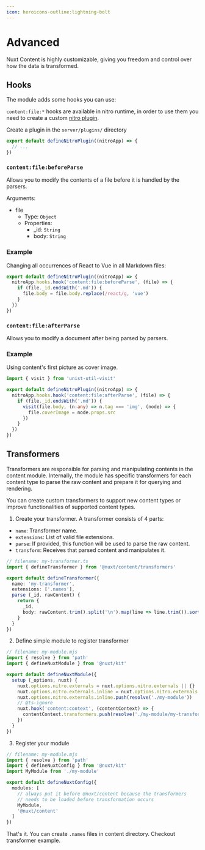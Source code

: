 ```yaml
---
icon: heroicons-outline:lightning-bolt
---
```


# Advanced

Nuxt Content is highly customizable, giving you freedom and control over how the data is transformed.

## Hooks

The module adds some hooks you can use:

`content:file:*` hooks are available in nitro runtime, in order to use them you need to create a custom [nitro plugin](https://nitro.unjs.io/guide/plugins).

Create a plugin in the `server/plugins/` directory

```ts [server/plugins/content.ts]
export default defineNitroPlugin((nitroApp) => {
  // ...
})
```


### `content:file:beforeParse`

Allows you to modify the contents of a file before it is handled by the parsers.

Arguments:
- file
  - Type: `Object`
  - Properties:
    - _id: `String`
    - body: `String`

### Example

Changing all occurrences of React to Vue in all Markdown files:

```ts [server/plugins/content.ts]
export default defineNitroPlugin((nitroApp) => {
  nitroApp.hooks.hook('content:file:beforeParse', (file) => {
    if (file._id.endsWith('.md')) {
      file.body = file.body.replace(/react/g, 'vue')
    }
  })
})
```

### `content:file:afterParse`

Allows you to modify a document after being parsed by parsers.

### Example

Using content's first picture as cover image.

```ts [server/plugins/content.ts]
import { visit } from 'unist-util-visit'

export default defineNitroPlugin((nitroApp) => {
  nitroApp.hooks.hook('content:file:afterParse', (file) => {
    if (file._id.endsWith('.md')) {
      visit(file.body, (n:any) => n.tag === 'img', (node) => {
        file.coverImage = node.props.src
      })
    }
  })
})

```

## Transformers

Transformers are responsible for parsing and manipulating contents in the content module.
Internally, the module has specific transformers for each content type to parse the raw content and prepare it for querying and rendering.

You can create custom transformers to support new content types or improve functionalities of supported content types.

1. Create your transformer. A transformer consists of 4 parts:
  - `name`: Transformer name.
  - `extensions`: List of valid file extensions.
  - `parse`: If provided, this function will be used to parse the raw content.
  - `transform`: Receives that parsed content and manipulates it. 

```ts [my-transformer.ts]
// filename: my-transformer.ts
import { defineTransformer } from '@nuxt/content/transformers'

export default defineTransformer({
  name: 'my-transformer',
  extensions: ['.names'],
  parse (_id, rawContent) {
    return {
      _id,
      body: rawContent.trim().split('\n').map(line => line.trim()).sort()
    }
  }
})

```

2. Define simple module to register transformer

```ts [my-module.mjs]
// filename: my-module.mjs
import { resolve } from 'path'
import { defineNuxtModule } from '@nuxt/kit'

export default defineNuxtModule({
  setup (_options, nuxt) {
    nuxt.options.nitro.externals = nuxt.options.nitro.externals || {}
    nuxt.options.nitro.externals.inline = nuxt.options.nitro.externals.inline || []
    nuxt.options.nitro.externals.inline.push(resolve('./my-module'))
    // @ts-ignore
    nuxt.hook('content:context', (contentContext) => {
      contentContext.transformers.push(resolve('./my-module/my-transformer.ts'))
    })
  }
})

```

3. Register your module

```ts [nuxt.config.ts]
// filename: my-module.mjs
import { resolve } from 'path'
import { defineNuxtConfig } from '@nuxt/kit'
import MyModule from './my-module'

export default defineNuxtConfig({
  modules: [
    // always put it before @nuxt/content because the transformers 
    // needs to be loaded before transformation occurs
    MyModule,
    '@nuxt/content'
  ]
})
```

That's it. You can create `.names` files in content directory. Checkout transformer example.
